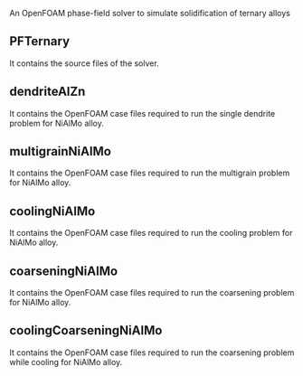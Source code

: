 An OpenFOAM phase-field solver to simulate solidification of ternary alloys

## PFTernary

It contains the source files of the solver.

## dendriteAlZn

It contains the OpenFOAM case files required to run the single dendrite problem for NiAlMo alloy.

## multigrainNiAlMo

It contains the OpenFOAM case files required to run the multigrain problem for NiAlMo alloy.

## coolingNiAlMo

It contains the OpenFOAM case files required to run the cooling problem for NiAlMo alloy.

## coarseningNiAlMo

It contains the OpenFOAM case files required to run the coarsening problem for NiAlMo alloy.

## coolingCoarseningNiAlMo

It contains the OpenFOAM case files required to run the coarsening problem while cooling for NiAlMo alloy.

